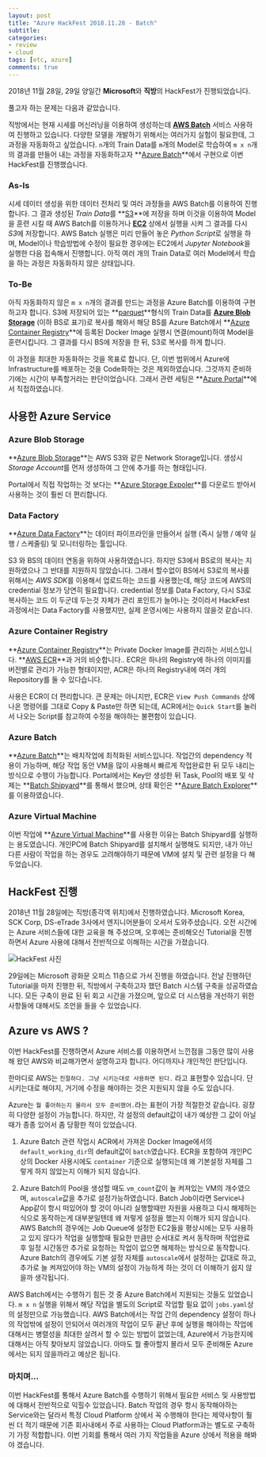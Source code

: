 ```yaml
---
layout: post
title: "Azure HackFest 2018.11.28 - Batch"
subtitle:  
categories: 
- review
- cloud
tags: [etc, azure]
comments: true
---
```


2018년 11월 28일, 29일 양일간 **Microsoft**와 **직방**의 HackFest가 진행되었습니다.

풀고자 하는 문제는 다음과 같았습니다.

직방에서는 현재 시세를 머신러닝을 이용하여 생성하는데 **[AWS Batch](https://aws.amazon.com/batch)** 서비스 사용하여 진행하고 있습니다. 다양한 모델을 개발하기 위해서는 여러가지 실험이 필요한데, 그 과정을 자동화하고 싶었습니다. 
`n`개의 Train Data를 `m`개의 Model로 학습하여 `m x n`개의 결과를 만들어 내는 과정을 자동화하고자 **[Azure Batch](https://azure.microsoft.com/services/batch)**에서 구현으로 이번 HackFest를 진행했습니다.

### As-Is

시세 데이터 생성을 위한 데이터 전처리 및 여러 과정들을 AWS Batch를 이용하여 진행합니다. 그 결과 생성된 *Train Data*를 **[S3](https://aws.amazon.com/s3)**에 저장을 하며 이것을 이용하여 Model을 훈련 시킬 때 AWS Batch를 이용하거나 **[EC2](https://aws.amazon.com/ec2)** 상에서 실행을 시켜 그 결과를 다시 *S3*에 저장합니다. AWS Batch 실행은 미리 만들어 놓은 *Python Script*로 실행을 하며, Model이나 학습방법에 수정이 필요한 경우에는 EC2에서 *Jupyter Notebook*을 실행한 다음 접속해서 진행합니다. 아직 여러 개의 Train Data로 여러 Model에서 학습을 하는 과정은 자동화하지 않은 상태입니다.

### To-Be

아직 자동화하지 않은 `m x n`개의 결과를 만드는 과정을 Azure Batch를 이용하여 구현하고자 합니다. S3에 저장되어 있는 **[parquet](https://parquet.apache.org)**형식의 Train Data를 **[Azure Blob Storage](https://azure.microsoft.com/services/storage/blobs)** (이하 BS로 표기)로 복사를 해와서 해당 BS를 Azure Batch에서 **[Azure Container Registry](https://azure.microsoft.com/services/container-registry)**에 등록된 Docker Image 실행시 연결(mount)하여 Model을 훈련시킵니다. 그 결과를 다시 BS에 저장을 한 뒤, S3로 복사를 하게 합니다.

이 과정을 최대한 자동화하는 것을 목표로 합니다. 단, 이번 범위에서 Azure에 Infrastructure를 배포하는 것을 Code화하는 것은 제외하였습니다. 그것까지 준비하기에는 시간이 부족할거라는 판단이었습니다. 그래서 관련 세팅은 **[Azure Portal](https://azure.microsoft.com/features/azure-portal)**에서 직접하였습니다.

## 사용한 Azure Service

### Azure Blob Storage

**[Azure Blob Storage](https://azure.microsoft.com/services/storage/blobs)**는 AWS S3와 같은 Network Storage입니다. 생성시 *Storage Account*를 먼저 생성하여 그 안에 추가를 하는 형태입니다.

Portal에서 직접 작업하는 것 보다는 **[Azure Storage Expoler](https://azure.microsoft.com/features/storage-explorer)**를 다운로드 받아서 사용하는 것이 훨씬 더 편리합니다.

### Data Factory

**[Azure Data Factory](https://azure.microsoft.com/services/data-factory)**는 데이터 파이프라인을 만들어서 실행 (즉시 실행 / 예약 실행 / 스케줄링) 및 모니터링하는 툴입니다.

S3 와 BS의 데이터 연동을 위하여 사용하였습니다. 하지만 S3에서 BS로의 복사는 지원하였으나 그 반대를 지원하지 않았습니다. 그래서 할수없이 BS에서 S3로의 복사를 위해서는 *AWS SDK*를 이용해서 업로드하는 코드를 사용했는데, 해당 코드에 AWS의 credential 정보가 당연히 필요합니다. credential 정보를 Data Factory, 다시 S3로 복사하는 코드 이 두군데 두는것 자체가 관리 포인트가 늘어나는 것이라서 HackFest 과정에서는 Data Factory를 사용했지만, 실제 운영시에는 사용하지 않을것 같습니다.

### Azure Container Registry

**[Azure Container Registry](https://azure.microsoft.com/services/container-registry)**는 Private Docker Image를 관리하는 서비스입니다. **[AWS ECR](https://aws.amazon.com/ecr)**과 거의 비슷합니다.. ECR은 하나의 Registry에 하나의 이미지를 버전별로 관리가 가능한 형태이지만, ACR은 하나의 Registry내에 여러 개의 Repository를 둘 수 있다습니다.

사용은 ECR이 더 편리합니다. 큰 문제는 아니지만, ECR은 `View Push Commands` 상에 나온 명령어를 그대로 Copy & Paste만 하면 되는데, ACR에서는 `Quick Start`를 눌러서 나오는 Script를 참고하여 수정을 해야하는 불편함이 있습니다.

### Azure Batch

**[Azure Batch](https://azure.microsoft.com/services/batch)**는 배치작업에 최적화된 서비스입니다. 작업간의 dependency 적용이 가능하며, 해당 작업 동안 VM을 많이 사용해서 빠르게 작업완료한 뒤 모두 내리는 방식으로 수행이 가능합니다. Portal에서는 Key만 생성한 뒤 Task, Pool의 배포 및 삭제는 **[Batch Shipyard](https://github.com/Azure/batch-shipyard)**를 통해서 했으며, 상태 확인은 **[Azure Batch Explorer](https://azure.github.io/BatchExplorer)**를 이용하였습니다.

### Azure Virtual Machine

이번 작업에 **[Azure Virtual Machine](https://azure.microsoft.com/services/virtual-machines)**를 사용한 이유는 Batch Shipyard를 실행하는 용도였습니다. 개인PC에 Batch Shipyard를 설치해서 실행해도 되지만, 내가 아닌 다른 사람이 작업을 하는 경우도 고려해야하기 때문에 VM에 설치 및 관련 설정을 다 해두었습니다.

## HackFest 진행

2018년 11월 28일에는 직방(종각역 위치)에서 진행하였습니다. Microsoft Korea, SCK Corp, DS-eTrade 3사에서 엔지니어분들이 오셔서 도와주셨습니다. 오전 시간에는 Azure 서비스들에 대한 교육을 해 주셨으며, 오후에는 준비해오신 Tutorial을 진행하면서 Azure 사용에 대해서 전반적으로 이해하는 시간을 가졌습니다.

![HackFest 사진](https://raw.githubusercontent.com/DevStarSJ/DevStarSJ.github.io/master/assets/img/post/2018-11-28.hackfest.jpg)

29일에는 Microsoft 광화문 오피스 11층으로 가서 진행을 하였습니다. 전날 진행하던 Tutorial을 마저 진행한 뒤, 직방에서 구축하고자 했던 Batch 시스템 구축을 성공하였습니다. 모든 구축이 완료 된 뒤 회고 시간을 가졌으며, 앞으로 더 시스템을 개선하기 위한 사항들에 대해서도 조언을 들을 수 있었습니다.

## Azure vs AWS ?

이번 HackFest를 진행하면서 Azure 서비스를 이용하면서 느낀점을 그동안 많이 사용해 왔던 AWS와 비교해가면서 설명하고자 합니다. 어디까지나 개인적인 판단입니다.

한마디로 AWS는 `친절하다. 그냥 시키는대로 사용하면 된다.` 라고 표현할수 있습니다. 단 시키는대로 해야지, 거기에 수정을 해야하는 것은 지원되지 않을 수도 있습니다.

Azure는 `뭘 좋아하는지 몰라서 모두 준비했어.`라는 표현이 가장 적절한것 같습니다. 굉장히 다양한 설정이 가능합니다. 하지만, 각 설정의 default값이 내가 예상한 그 값이 아닐때가 종종 있어서 좀 당황한 적이 있었습니다.

1. Azure Batch 관련 작업시 ACR에서 가져온 Docker Image에서의 `default_working_dir`의 default값이 `batch`였습니다. ECR을 포함하여 개인PC상의 Docker 사용시에도 `container` 기준으로 실행되는데 왜 기본설정 자체를 그렇게 하지 않았는지 이해가 되지 않습니다. 

2. Azure Batch의 Pool을 생성할 때도 `vm_count`값이 늘 켜져있는 VM의 개수였으며, `autoscale`값을 추가로 설정가능하였습니다. Batch Job이라면 Service나 App같이 항시 떠있어야 할 것이 아니라 실행할때만 자원을 사용하고 다시 해제하는 식으로 동작하는게 대부분일텐데 왜 저렇게 설정을 했는지 이해가 되지 않습니다. AWS Batch의 경우에는 Job Queue에 설정한 EC2들을 평상시에는 모두 사용하고 있지 않다가 작업을 실행할때 필요한 만큼만 순서대로 켜서 동작하며 작업완료 후 일정 시간동안 추가로 요청하는 작업이 없으면 해제하는 방식으로 동작합니다. Azure Batch의 경우에도 기본 설정 자체를 `autoscale`에서 설정하는 값대로 하고, 추가로 늘 켜져있어야 하는 VM의 설정이 가능하게 하는 것이 더 이해하기 쉽지 않을까 생각됩니다.

AWS Batch에서는 수행하기 힘든 것 중 Azure Batch에서 지원되는 것들도 있었습니다. `m x n` 실행을 위해서 해당 작업을 별도의 Script로 작업할 필요 없이 `jobs.yaml`상의 설정만으로 가능했습니다. AWS Batch에서는 작업 간의 dependency 설정이 하나의 작업밖에 설정이 안되어서 여러개의 작업이 모두 끝난 후에 실행을 해야하는 작업에 대해서는 병렬성을 최대한 살려서 할 수 있는 방법이 없었는데, Azure에서 가능한지에 대해서는 아직 찾아보지 않았습니다. 아마도 뭘 좋아할지 몰라서 모두 준비해둔 Azure에서는 되지 않을까라고 예상은 됩니다.

### 마치며...

이번 HackFest를 통해서 Azure Batch를 수행하기 위해서 필요한 서비스 및 사용방법에 대해서 전반적으로 익힐수 있었습니다. Batch 작업의 경우 항시 동작해야하는 Service와는 달라서 특정 Cloud Platform 상에서 꼭 수행해야 한다는 제약사항이 훨씬 더 적기 때문에 기존 회사내에서 주로 사용하는 Cloud Platform과는 별도로 구축하기 가장 적합합니다. 이번 기회를 통해서 여러 가지 작업들을 Azure 상에서 적용을 해봐야 겠습니다.
